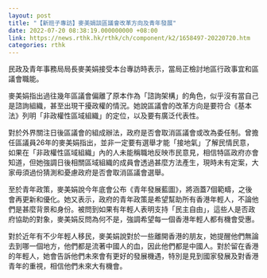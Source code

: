 ```yaml
---
layout: post
title: "【新班子專訪】麥美娟談區議會改革方向及青年發展"
date: 2022-07-20 08:38:19.000000000 +08:00
link: https://news.rthk.hk/rthk/ch/component/k2/1658497-20220720.htm
categories: rthk
---
```


民政及青年事務局局長麥美娟接受本台專訪時表示，當局正檢討地區行政事宜和區議會職能。

麥美娟指出過往幾年區議會偏離了原本作為「諮詢架構」的角色，似乎沒有當自己是諮詢組織，甚至出現干擾政權的情況。她說區議會的改革方向是要符合《基本法》列明「非政權性區域組織」的定位，以及要有廣泛代表性。

對於外界關注日後區議會的組成辦法，政府是否會取消區議會或改為委任制。曾擔任區議員26年的麥美娟指出，並非一定要有選舉才能「接地氣」了解民情民意，如果在「非政權性區域組織」內的人未能稱職地反映市民意見，相信特區政府亦會知道，但她強調日後相關區域組織的成員會透過甚麼方法產生，現時未有定案，大家毋須過份猜測和憂慮政府是否會取消區議會選舉。

至於青年政策，麥美娟說今年底會公布《青年發展藍圖》，將涵蓋7個範疇，之後會再更新和優化。她又表示，政府的青年政策是希望幫助所有香港年輕人，不論他們是甚麼背景和身份。被問到如果有年輕人表明支持「民主自由」，這些人是否政府協助的對象，麥美娟反問為何不是，強調希望每一個香港年輕人都有機會受惠。

對於近年有不少年輕人移民，麥美娟說對於一些離開香港的朋友，她提醒他們無論去到哪一個地方，他們都是流著中國人的血，因此他們都是中國人。對於留在香港的年輕人，她會告訴他們未來會有更好的發展機遇，特別是見到國家發展及對香港青年的重視，相信他們未來大有機會。
